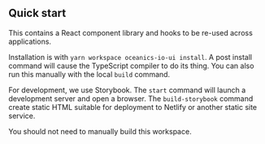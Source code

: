 ## Quick start 

This contains a React component library and hooks to be re-used across applications. 

Installation is with `yarn workspace oceanics-io-ui install`. A post install command will cause the TypeScript compiler to do its thing. You can also run this manually with the local  `build` command.

For development, we use Storybook. The `start` command will launch a development server and open a browser. The `build-storybook` command create static HTML suitable for deployment to Netlify or another static site service.

You should not need to manually build this workspace.
